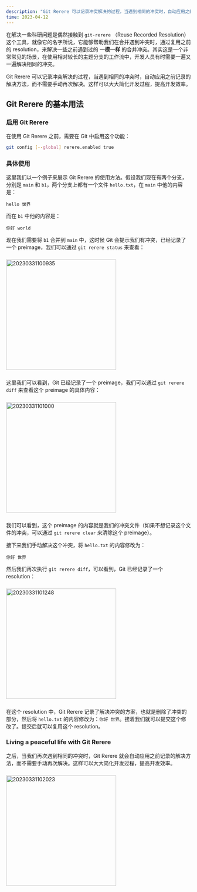 ```yaml
---
description: "Git Rerere 可以记录冲突解决的过程，当遇到相同的冲突时，自动应用之前记录的解决方法，而不需要手动再次解决。这样可以大大简化开发过程，提高开发效率。本文记录其基本用法。"
time: 2023-04-12
---
```


在解决一些科研问题是偶然接触到 `git-rerere` （Reuse Recorded Resolution）这个工具，就像它的名字所说，它能够帮助我们在合并遇到冲突时，通过复用之前的 resolution，来解决一些之前遇到过的 **一模一样** 的合并冲突。其实这是一个非常常见的场景，在使用相对较长的主题分支的工作流中，开发人员有时需要一遍又一遍解决相同的冲突。

Git Rerere 可以记录冲突解决的过程，当遇到相同的冲突时，自动应用之前记录的解决方法，而不需要手动再次解决。这样可以大大简化开发过程，提高开发效率。

## Git Rerere 的基本用法

### 启用 Git Rerere  

在使用 Git Rerere 之前，需要在 Git 中启用这个功能：

```sh
git config [--global] rerere.enabled true
```

### 具体使用

这里我们以一个例子来展示 Git Rerere 的使用方法。假设我们现在有两个分支，分别是 `main` 和 `b1`，两个分支上都有一个文件 `hello.txt`，在 `main` 中他的内容是：

```
hello 世界
```

而在 `b1` 中他的内容是：

```
你好 world
```

现在我们需要将 `b1` 合并到 `main` 中，这时候 Git 会提示我们有冲突，已经记录了一个 preimage，我们可以通过 `git rerere status` 来查看：

<img alt="20230331100935" src="https://img.foril.fun/20230331100935.png" width=300px style="displat: block; margin:10px auto"/>

这里我们可以看到，Git 已经记录了一个 preimage，我们可以通过 `git rerere diff` 来查看这个 preimage 的具体内容：

<img alt="20230331101000" src="https://img.foril.fun/20230331101000.png" width=300px style="displat: block; margin:10px auto"/>

我们可以看到，这个 preimage 的内容就是我们的冲突文件（如果不想记录这个文件的冲突，可以通过 `git rerere clear` 来清除这个 preimage）。

接下来我们手动解决这个冲突，将 `hello.txt` 的内容修改为：

```
你好 世界
```

然后我们再次执行 `git rerere diff`，可以看到，Git 已经记录了一个 resolution：

<img alt="20230331101248" src="https://img.foril.fun/20230331101248.png" width=300px style="displat: block; margin:10px auto"/>

在这个 resolution 中，Git Rerere 记录了解决冲突的方案，也就是删除了冲突的部分，然后将 `hello.txt` 的内容修改为：`你好 世界`。接着我们就可以提交这个修改了。提交后就可以复用这个 resolution。

### Living a peaceful life with Git Rerere

之后，当我们再次遇到相同的冲突时，Git Rerere 就会自动应用之前记录的解决方法，而不需要手动再次解决。这样可以大大简化开发过程，提高开发效率。

<img alt="20230331102023" src="https://img.foril.fun/20230331102023.png" width=300px style="displat: block; margin:10px auto"/>